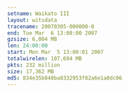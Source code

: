 ```yaml
---
setname: Waikato III
layout: witsdata
tracename: 20070305-000000-0
end: Tue Mar  6 13:00:00 2007
gzsize: 6,004 MB
len: 24:00:00
start: Mon Mar  5 13:00:01 2007
totalwirelen: 107,694 MB
pkts: 232 million
size: 17,362 MB
md5: 834e35b840ba8332953f82a6e1a8dc06
---
```

